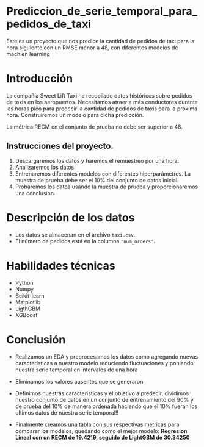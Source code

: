 # Prediccion_de_serie_temporal_para_pedidos_de_taxi
Este es un proyecto que nos predice la cantidad de pedidos de taxi para la hora siguiente con un RMSE menor a 48, con diferentes modelos de machien learning
# Introducción
La compañía Sweet Lift Taxi ha recopilado datos históricos sobre pedidos de taxis en los aeropuertos.
Necesitamos atraer a más conductores durante las horas pico para predecir la cantidad de pedidos de taxis para la próxima hora. Construiremos un modelo para dicha predicción.

La métrica RECM en el conjunto de prueba no debe ser superior a 48.

## Instrucciones del proyecto.

1. Descargaremos los datos y haremos el remuestreo por una hora.
2. Analizaremos los datos
3. Entrenaremos diferentes modelos con diferentes hiperparámetros. La muestra de prueba debe ser el 10% del conjunto de datos inicial.
4. Probaremos los datos usando la muestra de prueba y proporcionaremos una conclusión.
# Descripción de los datos
- Los datos se almacenan en el archivo `taxi.csv`. 	
- El número de pedidos está en la columna `'num_orders'`.
# Habilidades técnicas
- Python
- Numpy
- Scikit-learn
- Matplotlib
- LigthGBM
- XGBoost

# Conclusión
- Realizamos un EDA y preprocesamos los datos como agregando nuevas caracteristicas a nuestro modelo reduciendo fluctuaciones y poniendo nuestra serie temporal en intervalos de una hora 

- Eliminamos los valores ausentes que se generaron

- Definimos nuestras caracteristicas y el objetivo a predecir, dividimos nuestro conjunto de datos en un conjunto de entrenamiento del 90% y de prueba del 10% de manera ordenada haciendo que el 10% fueran los ultimos datos de nuestra serie temporal!!

- Finalmente creamos una tabla con sus respectivas métricas para comparar los modelos, quedando como el mejor modelo:
**Regresion Lineal con un RECM de 19.4219, seguido de LightGBM de 30.34250**

